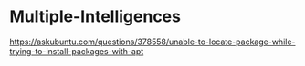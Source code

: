 # Multiple-Intelligences
https://askubuntu.com/questions/378558/unable-to-locate-package-while-trying-to-install-packages-with-apt
